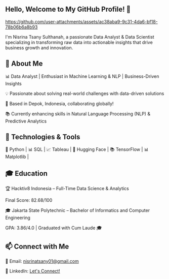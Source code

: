 ## Hello, Welcome to My GitHub Profile! 👋


https://github.com/user-attachments/assets/ac38aba9-9c31-4da6-bf18-78b06b6a8b93


I'm Nisrina Tsany Sulthanah, a passionate Data Analyst & Data Scientist specializing in transforming raw data into actionable insights that drive business growth and innovation.


## 🚀 About Me
📊 Data Analyst | Enthusiast in Machine Learning & NLP | Business-Driven Insights

💡 Passionate about solving real-world challenges with data-driven solutions

📍 Based in Depok, Indonesia, collaborating globally!

📚 Currently enhancing skills in Natural Language Processing (NLP) & Predictive Analytics

## 🔧 Technologies & Tools
🐍 Python | 📊 SQL | 📈 Tableau | 🤖 Hugging Face | 📚 TensorFlow | 📊 Matplotlib |


## 🎓 Education
🏆 Hacktiv8 Indonesia – Full-Time Data Science & Analytics

Final Score: 82.68/100

🎓 Jakarta State Polytechnic – Bachelor of Informatics and Computer Engineering

GPA: 3.86/4.0 | Graduated with Cum Laude 🎓

## 📫 Connect with Me
📝 Email: nisrinatsany01@gmail.com

💼 LinkedIn: [Let's Connect!](https://www.linkedin.com/in/nisrinatsanys)
